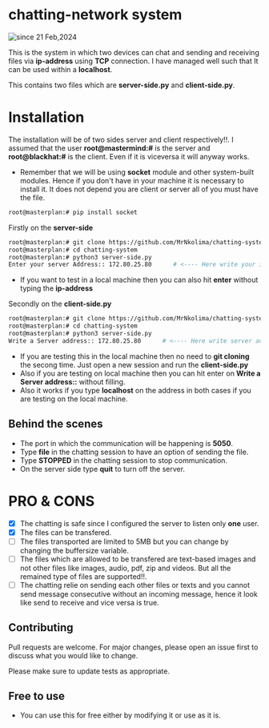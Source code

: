 # chatting-network system
<img src="https://komarev.com/ghpvc/?username=chatting-sys&label=chatting-system&color=0e75b6&style=flat" alt="since 21 Feb,2024" />


This is the system in which two devices can chat and sending and receiving files via **ip-address**  using **TCP** connection. I have managed well such that It can be used within a **localhost**.

This contains two files which are **server-side.py** and **client-side.py**.

# Installation 

The installation will be of two sides server and client respectively!!. I assumed that the user **root@mastermind:#** is the server and **root@blackhat:#** is the client. Even if it is viceversa it will anyway works.

- Remember that we will be using **socket** module and other system-built modules. Hence if you don't have in your machine it is necessary to install it. It does not depend you are client or server all of you must have the file.
```bash
root@masterplan:# pip install socket
```

Firstly on the **server-side**
```bash
root@masterplan:# git clone https://github.com/MrNkolima/chatting-system
root@masterplan:# cd chatting-system
root@masterplan:# python3 server-side.py
Enter your server Address:: 172.80.25.80      # <---- Here write your ip address
```
- If you want to test in a local machine then you can also hit **enter** without typing the **ip-address**

Secondly on the **client-side.py**
```bash
root@masterplan:# git clone https://github.com/MrNkolima/chatting-system
root@masterplan:# cd chatting-system
root@masterplan:# python3 server-side.py
Write a Server address:: 172.80.25.80      # <---- Here write server address
```
- If you are testing this in the local machine then no need to **git cloning** the secong time. Just open a new session and run the **client-side.py**
- Also if you are testing on local machine then you can hit enter on **Write a Server address::** without filling.
- Also it works if you type **localhost** on the address in both cases if you are testing on the local machine.



## Behind the scenes
  - The port in which the communication will be happening is **5050**.
  - Type **file** in the chatting session to have an option of sending the file.
  - Type **STOPPED** in the chatting session to stop communication.
  - On the server side type **quit** to turn off the server.


# PRO & CONS
- [x] The chatting is safe since I configured the server to listen only **one** user.
- [x] The files can be transfered.
- [ ] The files transported are limited to 5MB but you can change by changing the buffersize variable.
- [ ] The files which are allowed to be transfered are text-based images and not other files like images, audio, pdf, zip and videos. But all the remained type of files are supported!!.
- [ ] The chatting relie on sending each other files or texts and you cannot send message consecutive without an incoming message, hence it look like send to receive and vice versa is true.

## Contributing

Pull requests are welcome. For major changes, please open an issue first
to discuss what you would like to change.


Please make sure to update tests as appropriate.


## Free to use

- You can use this for free either by modifying it or use as it is.

